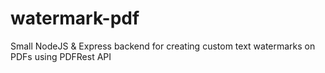 # watermark-pdf
Small NodeJS &amp; Express backend for creating custom text watermarks on PDFs using PDFRest API
